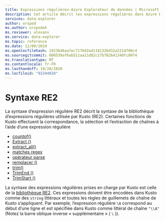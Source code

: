 ```yaml
---
title: Expressions régulières-Azure Explorateur de données | Microsoft Docs
description: Cet article décrit les expressions régulières dans Azure Explorateur de données.
services: data-explorer
author: orspod
ms.author: orspodek
ms.reviewer: alexans
ms.service: data-explorer
ms.topic: reference
ms.date: 12/09/2019
ms.openlocfilehash: 1923b46aa7ec7176d2a41181326d32a2214f00c4
ms.sourcegitcommit: 608539af6ab511aa11d82c17b782641340fc8974
ms.translationtype: MT
ms.contentlocale: fr-FR
ms.lasthandoff: 10/20/2020
ms.locfileid: "92244828"
---
```

# <a name="re2-syntax"></a>Syntaxe RE2

La syntaxe d’expression régulière RE2 décrit la syntaxe de la bibliothèque d’expressions régulières utilisée par Kusto (RE2).
Certaines fonctions de Kusto effectuent la correspondance, la sélection et l’extraction de chaînes à l’aide d’une expression régulière

- [countof()](countoffunction.md)
- [Extract ()](extractfunction.md)
- [extract_all()](extractallfunction.md)
- [matches regex](datatypes-string-operators.md)
- [opérateur parse](parseoperator.md)
- [remplacer ()](replacefunction.md)
- [trim()](trimfunction.md)
- [TrimEnd ()](trimendfunction.md)
- [TrimStart ()](trimstartfunction.md)

La syntaxe des expressions régulières prises en charge par Kusto est celle de la [bibliothèque RE2](https://github.com/google/re2/wiki/Syntax). Ces expressions doivent être encodées dans Kusto comme des `string` littéraux et toutes les règles de guillemets de chaîne de Kusto s’appliquent. Par exemple, l’expression régulière `\A` correspond au début d’une ligne et est spécifiée dans Kusto comme littéral de chaîne `"\\A"` (Notez la barre oblique inverse « supplémentaire » ( `\` )).
